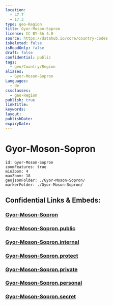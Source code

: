 ```yaml
---
location:
  - 47.7
  - 17.3
type: geo-Region
title: Gyor-Moson-Sopron
license: CC BY-SA 4.0
source: https://datahub.io/core/country-codes
isDeleted: false
isReadOnly: false
draft: false
confidential: public
tags:
  - geo/Country/Region
aliases:
  - Gyor-Moson-Sopron
Languages:
  - de
cssclasses:
  - geo-Region
publish: true
linkTitle:
keywords:
layout:
publishDate:
expiryDate:
---
```


# Gyor-Moson-Sopron

```leaflet
id: Gyor-Moson-Sopron
zoomFeatures: true 
minZoom: 4 
maxZoom: 18
geojsonFolder: ./Gyor-Moson-Sopron/
markerFolder: ./Gyor-Moson-Sopron/
```


## Confidential Links & Embeds: 

### [Gyor-Moson-Sopron](/_Standards/Earth/Continent/Europe/Europe~East/Hungary/Counties~Hungary/Gyor-Moson-Sopron.md) 

### [Gyor-Moson-Sopron.public](/_public/Earth/Continent/Europe/Europe~East/Hungary/Counties~Hungary/Gyor-Moson-Sopron.public.md) 

### [Gyor-Moson-Sopron.internal](/_internal/Earth/Continent/Europe/Europe~East/Hungary/Counties~Hungary/Gyor-Moson-Sopron.internal.md) 

### [Gyor-Moson-Sopron.protect](/_protect/Earth/Continent/Europe/Europe~East/Hungary/Counties~Hungary/Gyor-Moson-Sopron.protect.md) 

### [Gyor-Moson-Sopron.private](/_private/Earth/Continent/Europe/Europe~East/Hungary/Counties~Hungary/Gyor-Moson-Sopron.private.md) 

### [Gyor-Moson-Sopron.personal](/_personal/Earth/Continent/Europe/Europe~East/Hungary/Counties~Hungary/Gyor-Moson-Sopron.personal.md) 

### [Gyor-Moson-Sopron.secret](/_secret/Earth/Continent/Europe/Europe~East/Hungary/Counties~Hungary/Gyor-Moson-Sopron.secret.md)


